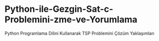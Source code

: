 # Python-ile-Gezgin-Sat-c-Problemini-zme-ve-Yorumlama
Python Programlama Dilini Kullanarak TSP Problemini Çözüm Yaklaşımları
